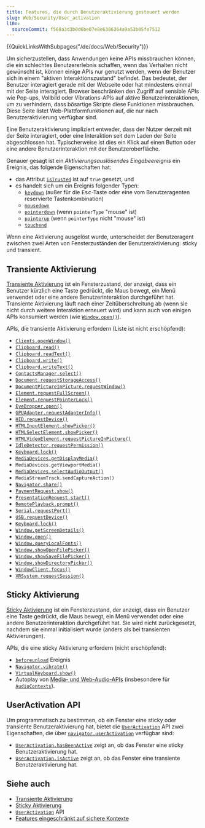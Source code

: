 ```yaml
---
title: Features, die durch Benutzeraktivierung gesteuert werden
slug: Web/Security/User_activation
l10n:
  sourceCommit: f568a3d3b0d6be07e8e6386364a9a53b05fe7512
---
```


{{QuickLinksWithSubpages("/de/docs/Web/Security")}}

Um sicherzustellen, dass Anwendungen keine APIs missbrauchen können, die ein schlechtes Benutzererlebnis schaffen, wenn das Verhalten nicht gewünscht ist, können einige APIs nur genutzt werden, wenn der Benutzer sich in einem "aktiven Interaktionszustand" befindet. Das bedeutet, der Benutzer interagiert gerade mit der Webseite oder hat mindestens einmal mit der Seite interagiert. Browser beschränken den Zugriff auf sensible APIs wie Pop-ups, Vollbild oder Vibrations-APIs auf aktive Benutzerinteraktionen, um zu verhindern, dass bösartige Skripte diese Funktionen missbrauchen. Diese Seite listet Web-Plattformfunktionen auf, die nur nach Benutzeraktivierung verfügbar sind.

Eine Benutzeraktivierung impliziert entweder, dass der Nutzer derzeit mit der Seite interagiert, oder eine Interaktion seit dem Laden der Seite abgeschlossen hat. Typischerweise ist dies ein Klick auf einen Button oder eine andere Benutzerinteraktion mit der Benutzeroberfläche.

Genauer gesagt ist ein _Aktivierungsauslösendes Eingabeereignis_ ein Ereignis, das folgende Eigenschaften hat:

- das Attribut [`isTrusted`](/de/docs/Web/API/Event/isTrusted) ist auf `true` gesetzt, und
- es handelt sich um ein Ereignis folgender Typen:
  - [`keydown`](/de/docs/Web/API/Element/keydown_event) (außer für die <kbd>Esc</kbd>-Taste oder eine vom Benutzeragenten reservierte Tastenkombination)
  - [`mousedown`](/de/docs/Web/API/Element/mousedown_event)
  - [`pointerdown`](/de/docs/Web/API/Element/pointerdown_event) (wenn `pointerType` "mouse" ist)
  - [`pointerup`](/de/docs/Web/API/Element/pointerup_event) (wenn `pointerType` nicht "mouse" ist)
  - [`touchend`](/de/docs/Web/API/Element/touchend_event)

Wenn eine Aktivierung ausgelöst wurde, unterscheidet der Benutzeragent zwischen zwei Arten von Fensterzuständen der Benutzeraktivierung: sticky und transient.

## Transiente Aktivierung

[Transiente Aktivierung](/de/docs/Glossary/Transient_activation) ist ein Fensterzustand, der anzeigt, dass ein Benutzer kürzlich eine Taste gedrückt, die Maus bewegt, ein Menü verwendet oder eine andere Benutzerinteraktion durchgeführt hat. Transiente Aktivierung läuft nach einer Zeitüberschreitung ab (wenn sie nicht durch weitere Interaktion erneuert wird) und kann auch von einigen APIs konsumiert werden (wie [`Window.open()`](/de/docs/Web/API/Window/open)).

APIs, die transiente Aktivierung erfordern (Liste ist nicht erschöpfend):

- [`Clients.openWindow()`](/de/docs/Web/API/Clients/openWindow)
- [`Clipboard.read()`](/de/docs/Web/API/Clipboard/read)
- [`Clipboard.readText()`](/de/docs/Web/API/Clipboard/readText)
- [`Clipboard.write()`](/de/docs/Web/API/Clipboard/write)
- [`Clipboard.writeText()`](/de/docs/Web/API/Clipboard/writeText)
- [`ContactsManager.select()`](/de/docs/Web/API/ContactsManager/select)
- [`Document.requestStorageAccess()`](/de/docs/Web/API/Document/requestStorageAccess)
- [`DocumentPictureInPicture.requestWindow()`](/de/docs/Web/API/DocumentPictureInPicture/requestWindow)
- [`Element.requestFullScreen()`](/de/docs/Web/API/Element/requestFullScreen)
- [`Element.requestPointerLock()`](/de/docs/Web/API/Element/requestPointerLock)
- [`EyeDropper.open()`](/de/docs/Web/API/EyeDropper/open)
- [`GPUAdapter.requestAdapterInfo()`](/de/docs/Web/API/GPUAdapter/requestAdapterInfo)
- [`HID.requestDevice()`](/de/docs/Web/API/HID/requestDevice)
- [`HTMLInputElement.showPicker()`](/de/docs/Web/API/HTMLInputElement/showPicker)
- [`HTMLSelectElement.showPicker()`](/de/docs/Web/API/HTMLSelectElement/showPicker)
- [`HTMLVideoElement.requestPictureInPicture()`](/de/docs/Web/API/HTMLVideoElement/requestPictureInPicture)
- [`IdleDetector.requestPermission()`](/de/docs/Web/API/IdleDetector/requestPermission_static)
- [`Keyboard.lock()`](/de/docs/Web/API/Keyboard/lock)
- [`MediaDevices.getDisplayMedia()`](/de/docs/Web/API/MediaDevices/getDisplayMedia)
- `MediaDevices.getViewportMedia()`
- [`MediaDevices.selectAudioOutput()`](/de/docs/Web/API/MediaDevices/selectAudioOutput)
- `MediaStreamTrack.sendCaptureAction()`
- [`Navigator.share()`](/de/docs/Web/API/Navigator/share)
- [`PaymentRequest.show()`](/de/docs/Web/API/PaymentRequest/show)
- [`PresentationRequest.start()`](/de/docs/Web/API/PresentationRequest/start)
- [`RemotePlayback.prompt()`](/de/docs/Web/API/RemotePlayback/prompt)
- [`Serial.requestPort()`](/de/docs/Web/API/Serial/requestPort)
- [`USB.requestDevice()`](/de/docs/Web/API/USB/requestDevice)
- [`Keyboard.lock()`](/de/docs/Web/API/Keyboard/lock)
- [`Window.getScreenDetails()`](/de/docs/Web/API/Window/getScreenDetails)
- [`Window.open()`](/de/docs/Web/API/Window/open)
- [`Window.queryLocalFonts()`](/de/docs/Web/API/Window/queryLocalFonts)
- [`Window.showOpenFilePicker()`](/de/docs/Web/API/Window/showOpenFilePicker)
- [`Window.showSaveFilePicker()`](/de/docs/Web/API/Window/showSaveFilePicker)
- [`Window.showDirectoryPicker()`](/de/docs/Web/API/Window/showDirectoryPicker)
- [`WindowClient.focus()`](/de/docs/Web/API/WindowClient/focus)
- [`XRSystem.requestSession()`](/de/docs/Web/API/XRSystem/requestSession)

## Sticky Aktivierung

[Sticky Aktivierung](/de/docs/Glossary/Sticky_activation) ist ein Fensterzustand, der anzeigt, dass ein Benutzer eine Taste gedrückt, die Maus bewegt, ein Menü verwendet oder eine andere Benutzerinteraktion durchgeführt hat. Sie wird nicht zurückgesetzt, nachdem sie einmal initialisiert wurde (anders als bei transienten Aktivierungen).

APIs, die eine sticky Aktivierung erfordern (nicht erschöpfend):

- [`beforeunload`](/de/docs/Web/API/Window/beforeunload_event) Ereignis
- [`Navigator.vibrate()`](/de/docs/Web/API/Navigator/vibrate)
- [`VirtualKeyboard.show()`](/de/docs/Web/API/VirtualKeyboard/show)
- Autoplay von [Media- und Web-Audio-APIs](/de/docs/Web/Media/Autoplay_guide) (insbesondere für [`AudioContexts`](/de/docs/Web/API/AudioContext)).

## UserActivation API

Um programmatisch zu bestimmen, ob ein Fenster eine sticky oder transiente Benutzeraktivierung hat, bietet die [`UserActivation`](/de/docs/Web/API/UserActivation) API zwei Eigenschaften, die über [`navigator.userActivation`](/de/docs/Web/API/Navigator/userActivation) verfügbar sind:

- [`UserActivation.hasBeenActive`](/de/docs/Web/API/UserActivation/hasBeenActive) zeigt an, ob das Fenster eine sticky Benutzeraktivierung hat.
- [`UserActivation.isActive`](/de/docs/Web/API/UserActivation/isActive) zeigt an, ob das Fenster eine transiente Benutzeraktivierung hat.

## Siehe auch

- [Transiente Aktivierung](/de/docs/Glossary/Transient_activation)
- [Sticky Aktivierung](/de/docs/Glossary/Sticky_activation)
- [`UserActivation`](/de/docs/Web/API/UserActivation) API
- [Features eingeschränkt auf sichere Kontexte](/de/docs/Web/Security/Secure_Contexts/features_restricted_to_secure_contexts)
